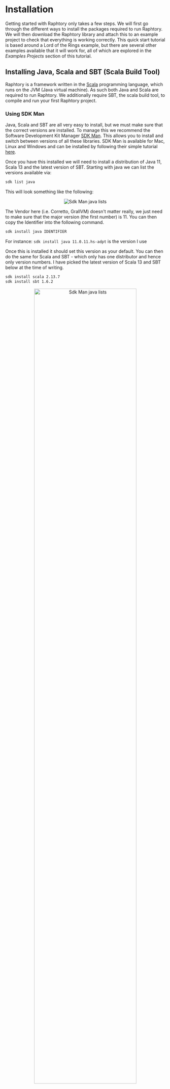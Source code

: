 # Installation

Getting started with Raphtory only takes a few steps. We will first go through the different ways to install the packages required to run Raphtory.  We will then download the Raphtory library and attach this to an example project to check that everything is working correctly. This quick start tutorial is based around a Lord of the Rings example, but there are several other examples available that it will work for, all of which are explored in the *Examples Projects* section of this tutorial.

## Installing Java, Scala and SBT (Scala Build Tool)
Raphtory is a framework written in the [Scala](https://www.scala-lang.org) programming language, which runs on the JVM (Java virtual machine). As such both Java and Scala are required to run Raphtory. We additionally require SBT, the scala build tool, to compile and run your first Raphtory project. 

### Using SDK Man
Java, Scala and SBT are all very easy to install, but we must make sure that the correct versions are installed. To manage this we recommend the Software Development Kit Manager [SDK Man](https://sdkman.io/). This allows you to install and switch between versions of all these libraries. SDK Man is available for Mac, Linux and Windows and can be installed by following their simple tutorial [here](https://sdkman.io/install). 

Once you have this installed we will need to install a distribution of Java 11, Scala 13 and the latest version of SBT. Starting with java we can list the versions available via:

```bash
sdk list java
```

This will look something like the following:
<p align="center">
	<img src="../_static/install/sdkmanjava.png" alt="Sdk Man java lists"/>
</p>

The Vendor here (i.e. Corretto, GrallVM) doesn't matter really, we just need to make sure that the major version (the first number) is 11. You can then copy the Identifier into the following command. 

```bash
sdk install java IDENTIFIER
```

For instance: ```sdk install java 11.0.11.hs-adpt``` is the version I use

Once this is installed it should set this version as your default. You can then do the same for Scala and SBT  - which only has one distributor and hence only version numbers. I have picked the latest version of Scala 13 and SBT below at the time of writing.  

```bash 
sdk install scala 2.13.7
sdk install sbt 1.6.2
```

<p align="center">
	<img src="../_static/install/sdkmaninstall.png" width="80%" alt="Sdk Man java lists"/>
</p>

To test that these are installed and working correctly you can run them with the  --version argument to see if they are available on your class path and the correct version prints out. 

```bash 
java --version
scala -version
```

If the correct version hasn't been set as default you can do this explicitly via sdkman. This is also how you can change back to another version of these libraries for other projects.

```bash 
sdk use java 11.0.11.hs-adpt
sdk use scala 2.13.7
sdk use sbt 1.6.2
```

## Installing Apache Pulsar
As of 0.5.0 Raphtory has moved away from Akka and now uses [Apache Pulsar](https://pulsar.apache.org) as its message broker to support communication between its distributed components. Using Pulsar means that all data sent within Raphtory is fully backed up and communication can easily scale to millions of messages a second. Pulsar also provides connectors to every conceivable source of data which can be used to pull data into Raphtory when building graphs.

For any running instance of Raphtory, even local, we need to be able to connect to a Pulsar cluster. Fortunately, Pulsar comes with a standalone mode which packages everything together to be run once installed.  

### Downloading Natively
The simplest way of getting Pulsar is to download it from the Apache archive and unzip the tar. 

```bash
wget https://archive.apache.org/dist/pulsar/pulsar-2.9.0/apache-pulsar-2.9.0-bin.tar.gz 
tar -xzf apache-pulsar-2.9.0-bin.tar.gz
```

Once done, you may `cd` into the Pulsar directory and run the executable in standalone mode. This will launch Apache Zookeeper, Bookkeeper and Pulsar in one service and provide everything we need to run Raphtory.

```bash
cd apache-pulsar-2.9.0
bin/pulsar standalone
```

### Running in Docker
The alternative way of running Pulsar is to do so inside a virtual environment, the easiest to use being [Docker](https://www.docker.com). **Note:** For Mac users with the new M1 chips, this is currently the only way of running Pulsar. 

The simplest way to install Docker is to use the [Desktop client](https://www.docker.com/products/docker-desktop) which is available for Mac, Linux and Windows. Once you have downloaded and installed Docker Desktop it will start up and you will be presented with a dashboard which shows you currently have no `containers` (services) running:

<p align="center">
	<img src="../_static/install/dockerdesktop.png" width="80%" alt="Sdk Man java lists"/>
</p>

Lets now run a container for Pulsar:

```
docker run -it \ 
-p 6650:6650 \
-p 8080:8080 \
-p 2181:2181 \
-v $PWD/data:/pulsar/data \
apachepulsar/pulsar:2.9.0 \
bin/pulsar standalone
```

Here we run the docker container in an interactive mode `run -it` where we attach to the service and can see the output. We bind the ports for Zookeeper and Pulsar to our localhost, so that Raphtory can communicate with the service. We create a volume called `data` in the current working directory which will contain everything written into Pulsar `$PWD/data:/pulsar/data`. Finally we give the docker image (which contains all the code) `apachepulsar/pulsar:2.9.0` and tell it to run the same command as if we run it natively (`bin/pulsar standalone`).

### What it should look like
Pulsar standalone produces _A LOT_ of output, which can almost exclusively be ignored. It will take about a minute to start up and you will know when this is completed as it stops outputting and prints a block of JSON telling you its address. 

<p align="center">
	<img src="../_static/install/pulsarfinished.png" width="80%" alt="Sdk Man java lists"/>
</p>

If you run Pulsar in Docker, you will now be able to see your container in the dashboard, which is given a random name, for example, mine was called wonderful_fermat. 

<p align="center">
	<img src="../_static/install/dockerrunning.png" width="80%" alt="Sdk Man java lists"/>
</p>

**Note** If you have any issues with Pulsar (errors etc.) the quickest solution is often to delete the data folder and allow it to restart from scratch. This won't affect Raphtory as most data is recreated on new runs anyway. 

Everything should now be installed and ready for us to get your first Raphtory Job underway!

## Running the latest Raphtory release in an Examples Project
All the example projects can be found in the [Raphtory repo](https://github.com/Raphtory/Raphtory). All projects are working other than `raphtory-examples-presto` which will be re-enabled soon.

```bash
git clone https://github.com/Raphtory/Raphtory.git
git checkout development
```
We need to firstly build the Raphtory jar into the Maven folder on your local computer by running this command in your root Raphtory directory:

```bash
sbt "core/publishLocal"
```

As we are using the Lord of the Rings example, we should now move into this directory - this is a totally independent sbt project. 

```bash
cd examples/raphtory-example-lotr
```
You should give your sbt a refresh on the right hand side of the Intellij window (sbt tab) to reload the project locally to use the Raphtory jar.  

If you make any changes to the core Raphtory code, you can either go into your local ivy repo to delete the jar: `cd .ivy2/local/com.raphtory`, `ls`, then `rm (whichever jar you want to delete)` and re-download using `sbt "core/publishLocal"`, or you can add a dependency `version := "0.1-SNAPSHOT"` in the examples build.sbt file and subsequent `sbt publishLocal` will not require you to manually delete jars from your local repo. 

## Running Raphtory via SBT

### Compiling
 You can now use the command `sbt` to start the Scala Build Tool. Once you see either the `>` or `sbt:example-lotr>` prompt, it means that you are in the SBT interactive shell. You can now run `compile` to build the project. This should produce output similar to below if working correctly:

```bash
sbt:example-lotr> compile
[info] compiling 3 Scala sources to /Users/YOUR_USERNAME/github/Examples/raphtory-example-lotr/target/scala-2.13/classes ...
[success] Total time: 3 s, completed 2 Feb 2022, 13:30:49
sbt:example-lotr>
```

**Note:** If there are a million errors saying that classes are not part of the package `com.raphtory` this is probably because your lib is not in the `example-lotr` package or your `raphtory.jar` is incorrectly named. Alternatively if you have errors saying that something cannot be referenced as a URI, this is a Java version issue (the version you are using is higher than 11) and you should set the correct version as above.


### Running
To test that you have Raphtory working properly on your machine, use the command `run` when prompted again with `>`. 

And you're done!  This will run the Lord of the Rings example that we will come back to in the next few tutorials. 

----

### Understanding the execution logs

First of all as Raphtory begins executing we should see some messages showing that the ingestion components of Raphtory are online and as such the system is ready for analysis to be performed. Don't worry about what these are for the second, we will go through this in the next section.

```bash
18:33:20.091 [ScalaTest-run] INFO  com.raphtory.core.config.ComponentFactory - Creating '2' Partition Managers.
18:33:23.095 [ScalaTest-run] INFO  com.raphtory.core.config.ComponentFactory - Creating new Query Manager.
18:33:23.444 [ScalaTest-run] INFO  com.raphtory.core.config.ComponentFactory - Creating new Spout 'raphtory_data_raw_1602187403'.
18:33:23.444 [ScalaTest-run] INFO  com.raphtory.core.config.ComponentFactory - Creating '2' Graph Builders.
18:46:13.393 [monix-computation-56] INFO  com.raphtory.core.components.spout.executor.StaticGraphSpoutExecutor - Reading data from '/tmp/facebook.csv'.
18:33:24.779 [ScalaTest-run] INFO  com.raphtory.core.client.RaphtoryGraph - Created Graph object with deployment ID 'raphtory_1602187403'.
18:33:24.779 [ScalaTest-run] INFO  com.raphtory.core.client.RaphtoryGraph - Created Graph Spout topic with name 'raphtory_data_raw_1602187403'.
18:33:25.438 [ScalaTest-run] INFO  com.raphtory.generic.PulsarOutputTest - Consumer created.
```

We should then see that the Partitions have started to ingest messages, meaning the data has been picked up and is being turned into a graph. In this example there are two partitions running, so we get output for both. 

We can also see logs containing information about the Job ID, topics, perspectives, windows and the time it takes to run the jobs.

```bash
18:59:58.202 [main] INFO  com.raphtory.core.config.ComponentFactory - Creating new Query Progress Tracker for deployment 'raphtory_1279440800' and job 'EdgeList_1645815597845' at topic 'raphtory_1279440800_EdgeList_1645815597845'.
18:59:58.202 [main] INFO  com.raphtory.core.components.querytracker.QueryProgressTracker - Starting query progress tracker.
```
```
19:00:29.906 [pulsar-external-listener-9-1] INFO  com.raphtory.core.components.querytracker.QueryProgressTracker - Job 'PageRank_1645815598203': Perspective '20000' with window '10000' finished in 31390 ms.
19:00:29.907 [pulsar-external-listener-9-1] INFO  com.raphtory.core.components.querytracker.QueryProgressTracker - Job PageRank_1645815598203: Running query, processed 1 perspectives.
19:00:34.304 [pulsar-external-listener-9-1] INFO  com.raphtory.core.components.querytracker.QueryProgressTracker - Job 'PageRank_1645815598203': Perspective '20000' with window '1000' finished in 4397 ms.
19:00:34.304 [pulsar-external-listener-9-1] INFO  com.raphtory.core.components.querytracker.QueryProgressTracker - Job PageRank_1645815598203: Running query, processed 2 perspectives.
19:00:38.284 [pulsar-external-listener-9-1] INFO  com.raphtory.core.components.querytracker.QueryProgressTracker - Job 'PageRank_1645815598203': Perspective '20000' with window '500' finished in 3980 ms.
19:00:38.284 [pulsar-external-listener-9-1] INFO  com.raphtory.core.components.querytracker.QueryProgressTracker - Job PageRank_1645815598203: Running query, processed 3 perspectives.
19:01:02.343 [pulsar-external-listener-9-1] INFO  com.raphtory.core.components.querytracker.QueryProgressTracker - Job 'PageRank_1645815598203': Perspective '30000' with window '10000' finished in 24059 ms.
19:01:02.343 [pulsar-external-listener-9-1] INFO  com.raphtory.core.components.querytracker.QueryProgressTracker - Job PageRank_1645815598203: Running query, processed 4 perspectives.
19:01:08.120 [pulsar-external-listener-9-1] INFO  com.raphtory.core.components.querytracker.QueryProgressTracker - Job 'PageRank_1645815598203': Perspective '30000' with window '1000' finished in 5777 ms.
19:01:08.120 [pulsar-external-listener-9-1] INFO  com.raphtory.core.components.querytracker.QueryProgressTracker - Job PageRank_1645815598203: Running query, processed 5 perspectives.
19:01:12.685 [pulsar-external-listener-9-1] INFO  com.raphtory.core.components.querytracker.QueryProgressTracker - Job 'PageRank_1645815598203': Perspective '30000' with window '500' finished in 4565 ms.
19:01:12.686 [pulsar-external-listener-9-1] INFO  com.raphtory.core.components.querytracker.QueryProgressTracker - Job PageRank_1645815598203: Running query, processed 6 perspectives.
```

Finally we should see that our query has been submitted. If the time we have asked for within the query has yet to be ingested, or is busy synchronising we will get a message informing us so, but that it will be resubmitted soon. Once the required timestamp is available, the analysis will be run. To manage these times Raphtory maintains a global watermark which reports the status of 
the partitions, and the time they believe is safe to execute on. These individual times are then aggregated into a global minimum time to make sure the results are always correct. The timestamp chosen for this query (`32670`) is just before the final timestamp in the file. 

Query submitted:
``` 
18:59:58.307 [pulsar-external-listener-9-1] INFO  com.raphtory.core.components.querymanager.QueryManager - Point Query 'EdgeList_1645815597845' received, your job ID is 'EdgeList_1645815597845'.
```

Data not fully ingested yet (only shows when logger level is set to 'debug'):
```
18:59:59.504 [pulsar-external-listener-9-1] DEBUG com.raphtory.core.components.querymanager.QueryHandler - Job 'EdgeList_1645815597845': Perspective 'Perspective(32674,None)' is not ready, currently at '270'.
```

Data was fully ingested and the query completed:
```
19:00:07.990 [pulsar-external-listener-9-1] INFO  com.raphtory.core.components.querytracker.QueryProgressTracker - Job 'EdgeList_1645815597845': Perspective '30000' finished in 9788 ms.
````

### Checking your output
Once the query has finished executing Raphtory will not stop running. This is because we may submit more queries to the running instance, now that it has ingested the graph. However, you may kill the Raphtory job and check out the output. For the example, queries should begin being saved to `/tmp` or the directory specified in the `Runner` class if you have changed it. Below is an example of the CSV file that has been output. This means that Raphtory is working as it should and you can move onto creating your first graph for analysis. The meaning of this output is only a couple pages away, so don't threat if it looks a little odd right now!


````
32670,  Odo,        2
32670,  Samwise,    1
32670,  Elendil,    2
32670,  Valandil,   2
32670,  Angbor,     2
32670,  Arwen,      2
32670,  Treebeard,  1
32670,  Óin,        3
32670,  Butterbur,  1
32670,  Finduilas,  2
32670,  Celebrimbor,2
32670,  Grimbeorn,  2
32670,  Lobelia,    2
32670,  Helm,       1
````
